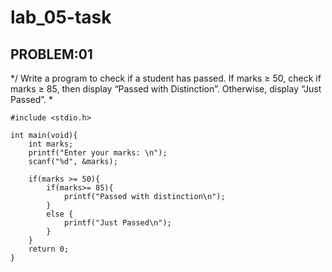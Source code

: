 # lab_05-task

## PROBLEM:01
*/
Write a program to check if a student has passed. If marks ≥ 50, check if marks ≥ 85,
then display “Passed with Distinction”. Otherwise, display “Just Passed”.
\*

```
#include <stdio.h>

int main(void){
    int marks;
    printf("Enter your marks: \n");
    scanf("%d", &marks);

    if(marks >= 50){
        if(marks>= 85){
            printf("Passed with distinction\n");
        }
        else {
            printf("Just Passed\n");
        }
    }
    return 0;
}
